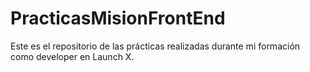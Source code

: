 # PracticasMisionFrontEnd
Este es el repositorio de las prácticas realizadas durante mi formación como developer en Launch X.

